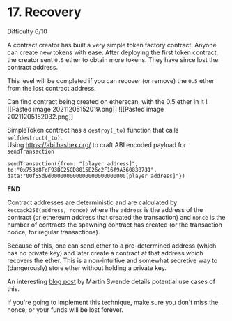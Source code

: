 # 17. Recovery
Difficulty 6/10

A contract creator has built a very simple token factory contract. Anyone can create new tokens with ease. After deploying the first token contract, the creator sent `0.5` ether to obtain more tokens. They have since lost the contract address.

This level will be completed if you can recover (or remove) the `0.5` ether from the lost contract address.

Can find contract being created on etherscan, with the 0.5 ether in it
![[Pasted image 20211205152019.png]]
![[Pasted image 20211205152032.png]]

SimpleToken contract has a `destroy(_to)` function that calls `selfdestruct(_to)`.  
Using https://abi.hashex.org/ to craft ABI encoded payload for `sendTransaction`

```
sendTransaction({from: "[player address]", to:"0x753d8FdF93BC25CD8015E26c2F16f9A36083B731", data:"00f55d9d000000000000000000000000[player address]"})
```

**END**

Contract addresses are deterministic and are calculated by `keccack256(address, nonce)` where the `address` is the address of the contract (or ethereum address that created the transaction) and `nonce` is the number of contracts the spawning contract has created (or the transaction nonce, for regular transactions).

Because of this, one can send ether to a pre-determined address (which has no private key) and later create a contract at that address which recovers the ether. This is a non-intuitive and somewhat secretive way to (dangerously) store ether without holding a private key.

An interesting [blog post](http://martin.swende.se/blog/Ethereum_quirks_and_vulns.html) by Martin Swende details potential use cases of this.

If you're going to implement this technique, make sure you don't miss the nonce, or your funds will be lost forever.